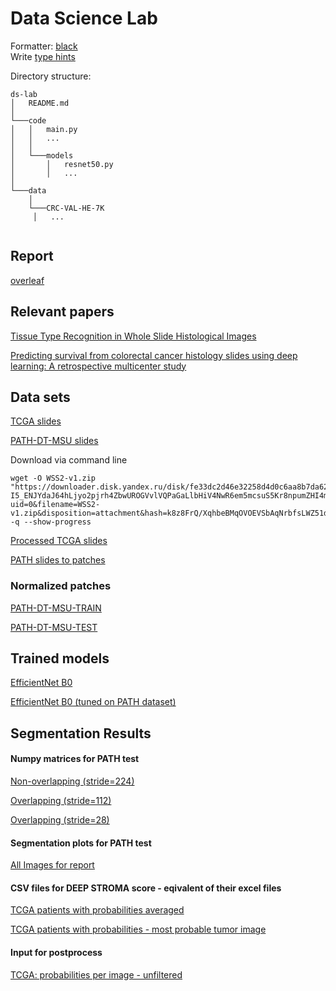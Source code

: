 # Data Science Lab

Formatter: [black](https://marketplace.visualstudio.com/items?itemName=ms-python.black-formatter)  
Write [type hints](https://docs.python.org/3/library/typing.html)

Directory structure:

```
ds-lab
│   README.md
│
└───code
│   │   main.py
│   │   ...
│   │
│   └───models
│       │   resnet50.py
│       │   ...
│
└───data
    │
    └───CRC-VAL-HE-7K
     │   ...


```

## Report

[overleaf](https://www.overleaf.com/4317228738rvbdxvrjjsws)

## Relevant papers

[Tissue Type Recognition in Whole Slide Histological Images](http://ceur-ws.org/Vol-3027/paper50.pdf)

[Predicting survival from colorectal cancer histology slides using deep learning: A retrospective multicenter study](https://journals.plos.org/plosmedicine/article/file?id=10.1371/journal.pmed.1002730&type=printable)

## Data sets

[TCGA slides](https://portal.gdc.cancer.gov/repository?filters=%7B%22op%22%3A%22and%22%2C%22content%22%3A%5B%7B%22content%22%3A%7B%22field%22%3A%22cases.case_id%22%2C%22value%22%3A%5B%22set_id%3ADqDl5YMBcZtnZdVfR3_w%22%5D%7D%2C%22op%22%3A%22IN%22%7D%2C%7B%22op%22%3A%22in%22%2C%22content%22%3A%7B%22field%22%3A%22files.data_type%22%2C%22value%22%3A%5B%22Slide%20Image%22%5D%7D%7D%5D%7D)

[PATH-DT-MSU slides](https://imaging.cs.msu.ru/en/research/histology/path-dt-msu)

Download via command line

```
wget -O WSS2-v1.zip "https://downloader.disk.yandex.ru/disk/fe33dc2d46e32258d4d0c6aa8b7da62bbbddfad697dc81468ddc44ae7a5eebc9/638b95fd/fKqInKw3d7bLFOeFnMGnhAM2BMzL9eiNqnSmlFhPpUabc7-I5_ENJYdaJ64hLjyo2pjrh4ZbwUROGVvlVQPaGaLlbHiV4NwR6em5mcsuS5Kr8npumZHI4midPdWhecNq?uid=0&filename=WSS2-v1.zip&disposition=attachment&hash=k8z8FrQ/XqhbeBMqOVOEVSbAqNrbfsLWZ51dzBytdv0flGWevP2rJr7diMPOc87vW5aDQ4kMZEXE%2BwNjbq78ug%3D%3D%3A&limit=0&content_type=application%2Fzip&owner_uid=1130000056703611&fsize=20938883225&hid=90683e66eeabc6626744a7c43937c80c&media_type=compressed&tknv=v2"  -q --show-progress
```

[Processed TCGA slides](https://polybox.ethz.ch/index.php/s/g9pXo8JraNZIdNx)

[PATH slides to patches](https://polybox.ethz.ch/index.php/s/eAGHwpMehXX0Rrg)

### Normalized patches

[PATH-DT-MSU-TRAIN](https://polybox.ethz.ch/index.php/s/hzLxnW3Lb64V7UA/download)

[PATH-DT-MSU-TEST](https://polybox.ethz.ch/index.php/s/GOl8C9ONgDdxvBr/download)

## Trained models

[EfficientNet B0](https://polybox.ethz.ch/index.php/s/asyU2O8VKnxi6gd/download)

[EfficientNet B0 (tuned on PATH dataset)](https://polybox.ethz.ch/index.php/s/nX0SVRoob5X5uR0)

## Segmentation Results

#### Numpy matrices for PATH test

[Non-overlapping (stride=224)](https://polybox.ethz.ch/index.php/s/m3GHWyVELXprBt5)

[Overlapping (stride=112)](https://polybox.ethz.ch/index.php/s/WYFPf3kv24bhx8W)

[Overlapping (stride=28)](https://polybox.ethz.ch/index.php/s/mVQA4SZcGgWRqaB)

#### Segmentation plots for PATH test

[All Images for report](https://polybox.ethz.ch/index.php/s/sKvRP7UBLbdl6uI)

#### CSV files for DEEP STROMA score - eqivalent of their excel files

[TCGA patients with probabilities averaged](https://polybox.ethz.ch/index.php/s/F800Obkts8TEE6Y)

[TCGA patients with probabilities - most probable tumor image](https://polybox.ethz.ch/index.php/s/8SlUq2AFCZC0bSn)

#### Input for postprocess

[TCGA: probabilities per image - unfiltered](https://polybox.ethz.ch/index.php/s/f7Ofp4ZcShN1lmk)
